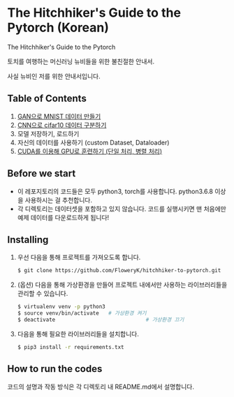 # The Hitchhiker's Guide to the Pytorch (Korean)

The Hitchhiker's Guide to the Pytorch

토치를 여행하는 머신러닝 뉴비들을 위한 불친절한 안내서.

사실 뉴비인 저를 위한 안내서입니다.



## Table of Contents

1. [GAN으로 MNIST 데이터 만들기](gan-mnist-generator/README.md)
2. [CNN으로 cifar10 데이터 구분하기](cnn-cifar10-classifier/README.md)
3. 모델 저장하기, 로드하기
4. 자신의 데이터를 사용하기 (custom Dataset, Dataloader)
5. [CUDA를 이용해 GPU로 훈련하기 (단일 처리, 병렬 처리)](cuda-gpu-parallelism/README.md)



## Before we start

* 이 레포지토리의 코드들은 모두 python3, torch를 사용합니다. python3.6.8 이상을 사용하시는 걸 추천합니다. 
* 각 디렉토리는 데이터셋을 포함하고 있지 않습니다. 코드를 실행시키면 맨 처음에만 예제 데이터를 다운로드하게 됩니다!



## Installing

1. 우선 다음을 통해 프로젝트를 가져오도록 합니다.

   ```bash
   $ git clone https://github.com/FloweryK/hitchhiker-to-pytorch.git
   ```

2. (옵션) 다음을 통해 가상환경을 만들어 프로젝트 내에서만 사용하는 라이브러리들을 관리할 수 있습니다.

   ```bash
   $ virtualenv venv -p python3
   $ source venv/bin/activate	# 가상환경 켜기
   $ deactivate								# 가상환경 끄기
   ```

3. 다음을 통해 필요한 라이브러리들을 설치합니다. 

   ```bash
   $ pip3 install -r requirements.txt
   ```

   

## How to run the codes

코드의 설명과 작동 방식은 각 디렉토리 내 README.md에서 설명합니다. 



